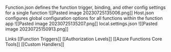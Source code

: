 Function.json
defines the function trigger, binding, and other config settings for a single function
![[Pasted image 20230725135006.png]]
Host.json
configures global configuration options for all functions within the function app
![[Pasted image 20230725135207.png]]
local.settings.json
![[Pasted image 20230725150913.png]]


Links
[[Function Triggers]]
[[Authorization Levels]]
[[Azure Functions Core Tools]]
[[Custom Handlers]]

